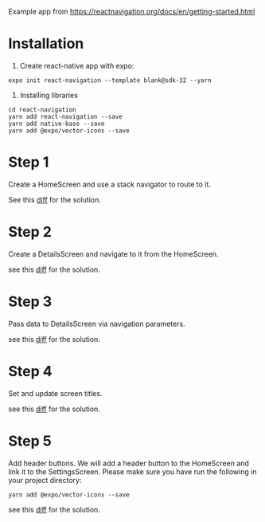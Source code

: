 Example app from https://reactnavigation.org/docs/en/getting-started.html

# Installation
1. Create react-native app with expo:
```
expo init react-navigation --template blank@sdk-32 --yarn
```
1. Installing libraries
```
cd react-navigation
yarn add react-navigation --save
yarn add native-base --save
yarn add @expo/vector-icons --save
```

# Step 1
Create a HomeScreen and use a stack navigator to route to it.

See this [diff](https://github.com/lubaochuan/react-navigation/commit/5c11c9aca0bb340f4c3831ff5c5dbd3788f8974a) for the solution.

# Step 2
Create a DetailsScreen and navigate to it from the HomeScreen.

see this [diff](https://github.com/lubaochuan/react-navigation/commit/4c7b36f020345283605d3dd3d6316ea863b1a7be) for the solution.

# Step 3
Pass data to DetailsScreen via navigation parameters.

see this [diff](https://github.com/lubaochuan/react-navigation/commit/17989bc3cda12a4f37670cbe1ea469b33af1797b) for the solution.

# Step 4
Set and update screen titles.

see this [diff](https://github.com/lubaochuan/react-navigation/commit/4f68a6053d5d7c1f01e94867b1a0908327e12133) for the solution.

# Step 5
Add header buttons. We will add a header button to the HomeScreen and
link it to the SettingsScreen. Please make sure you have run the following in your project
directory:
```
yarn add @expo/vector-icons --save
```

see this [diff](https://github.com/lubaochuan/react-navigation/commit/e475fa80ec79631ba9090f56e913d1ebdfb6309b) for the solution.
